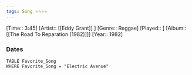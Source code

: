 ```yaml
---
tags: Song ⭐⭐⭐⭐ 
---
```

[Time:: 3:45]
[Artist:: [[Eddy Grant]] ]
[Genre:: Reggae]
[Played:: ]
[Album:: [[The Road To Reparation (1982)]]]
[Year:: 1982]
### Dates
````dataview
TABLE Favorite_Song
WHERE Favorite_Song = "Electric Avenue"
````